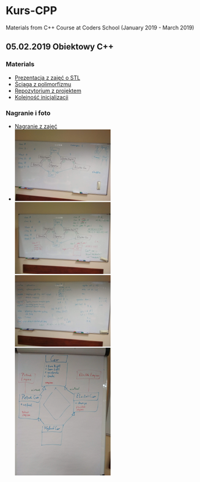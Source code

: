 # Kurs-CPP
Materials from C++ Course at Coders School (January 2019 - March 2019)

## 05.02.2019 Obiektowy C++

### Materials
- [Prezentacja z zajęć o STL](ObiektowyC++.pdf)
- [Ściąga z polimorfizmu](polimorfizm.pdf)
- [Repozytorium z projektem](https://github.com/LordLukin/Cars)
- [Kolejność inicjalizacji](https://dorwijnerda.pl/blog/kolejnosc-inicjalizacji/)

### Nagranie i foto
- [Nagranie z zajęć](https://www.youtube.com/watch?v=3c7Dm_ZyRK8&feature=youtu.be)
- <img src="first_concept.jpg" width="250px"> <img src="vtable.jpg" width="250px">
  <img src="keywords.jpg" width="250px"> <img src="final_concept.jpg" width="250px">
